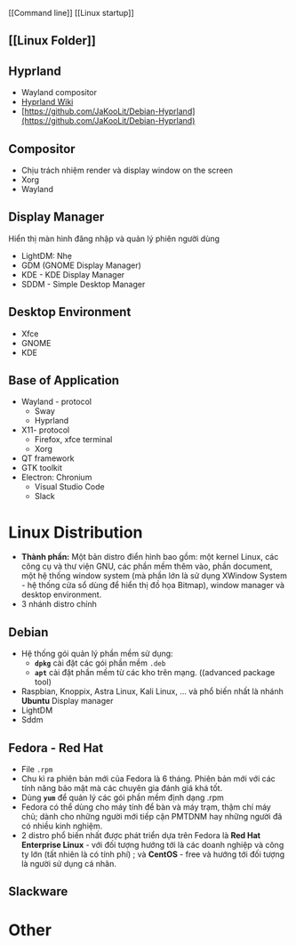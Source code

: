 [[Command line]]
[[Linux startup]]

## [[Linux Folder]]
## Hyprland
- Wayland compositor
- [Hyprland Wiki](https://wiki.hyprland.org/)
- [https://github.com/JaKooLit/Debian-Hyprland](https://github.com/JaKooLit/Debian-Hyprland)
## Compositor
- Chịu trách nhiệm render và display window on the screen
- Xorg
- Wayland
## Display Manager
Hiển thị màn hình đăng nhập và quản lý phiên người dùng
- LightDM: Nhẹ
- GDM (GNOME Display Manager)
- KDE - KDE Display Manager
- SDDM - Simple Desktop Manager
## Desktop Environment
- Xfce
- GNOME
- KDE
## Base of Application
- Wayland - protocol
    - Sway
    - Hyprland
- X11- protocol
    - Firefox, xfce terminal
    - Xorg
- QT framework
- GTK toolkit
- Electron: Chronium
    - Visual Studio Code
    - Slack
# Linux Distribution
- **Thành phần:** Một bản distro điển hình bao gồm: một kernel Linux, các công cụ và thư viện GNU, các phần mềm thêm vào, phần document, một hệ thống window system (mà phần lớn là sử dụng XWindow System - hệ thống cửa sổ dùng để hiển thị đồ họa Bitmap), window manager và desktop environment.
- 3 nhánh distro chính
## Debian
- Hệ thống gói quản lý phần mềm sử dụng:
    - **`dpkg`** cài đặt các gói phần mềm `.deb`
    - **`apt`** cài đặt phần mềm từ các kho trên mạng. ((advanced package tool)
- Raspbian, Knoppix, Astra Linux, Kali Linux, ... và phổ biến nhất là nhánh **Ubuntu**
Display manager
- LightDM
- Sddm

## Fedora - Red Hat
- File `.rpm`
- Chu kì ra phiên bản mới của Fedora là 6 tháng. Phiên bản mới với các tính năng bảo mật mà các chuyên gia đánh giá khá tốt.
- Dùng **`yum`** để quản lý các gói phần mềm định dạng .rpm
- Fedora có thể dùng cho máy tính để bàn và máy trạm, thậm chí máy chủ; dành cho những người mới tiếp cận PMTDNM hay những người đã có nhiều kinh nghiệm.
- 2 distro phổ biến nhất được phát triển dựa trên Fedora là **Red Hat Enterprise Linux** - với đối tượng hướng tới là các doanh nghiệp và công ty lớn (tất nhiên là có tính phí) ; và **CentOS** - free và hướng tới đối tượng là người sử dụng cá nhân.
## Slackware

# Other 
